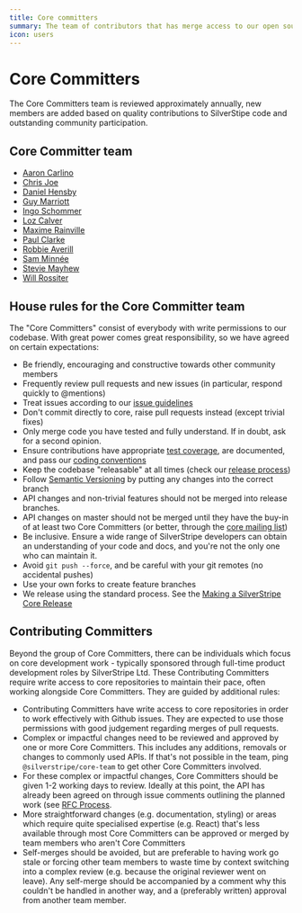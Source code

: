 ```yaml
---
title: Core committers
summary: The team of contributors that has merge access to our open source repositories
icon: users
---
```


# Core Committers
The Core Committers team is reviewed approximately annually, new members are added based on quality contributions to SilverStipe code and outstanding community participation. 

## Core Committer team

* [Aaron Carlino](https://github.com/unclecheese/)
* [Chris Joe](https://github.com/flamerohr/)
* [Daniel Hensby](https://github.com/dhensby)
* [Guy Marriott](https://github.com/ScopeyNZ)
* [Ingo Schommer](https://github.com/chillu)
* [Loz Calver](https://github.com/kinglozzer)
* [Maxime Rainville](https://github.com/maxime-rainville)
* [Paul Clarke](https://github.com/clarkepaul)
* [Robbie Averill](https://github.com/robbieaverill)
* [Sam Minnée](https://github.com/sminnee)
* [Stevie Mayhew](https://github.com/stevie-mayhew/)
* [Will Rossiter](https://github.com/wilr/)

## House rules for the Core Committer team

The "Core Committers" consist of everybody with write permissions to our codebase.
With great power comes great responsibility, so we have agreed on certain expectations:

 * Be friendly, encouraging and constructive towards other community members
 * Frequently review pull requests and new issues (in particular, respond quickly to @mentions)
 * Treat issues according to our [issue guidelines](issues_and_bugs)
 * Don't commit directly to core, raise pull requests instead (except trivial fixes)
 * Only merge code you have tested and fully understand. If in doubt, ask for a second opinion.
 * Ensure contributions have appropriate [test coverage](../developer_guides/testing), are documented, and pass our [coding conventions](/getting_started/coding_conventions)
 * Keep the codebase "releasable" at all times (check our [release process](release_process))
 * Follow [Semantic Versioning](code/#picking-the-right-version) by putting any changes into the correct branch
 * API changes and non-trivial features should not be merged into release branches. 
 * API changes on master should not be merged until they have the buy-in of at least two Core Committers (or better, through the [core mailing list](https://groups.google.com/forum/#!forum/silverstripe-dev))
 * Be inclusive. Ensure a wide range of SilverStripe developers can obtain an understanding of your code and docs, and you're not the only one who can maintain it.
 * Avoid `git push --force`, and be careful with your git remotes (no accidental pushes)
 * Use your own forks to create feature branches
 * We release using the standard process. See the [Making a SilverStripe Core Release](making_a_silverstripe_core_release)

## Contributing Committers

Beyond the group of Core Committers, there can be individuals which
focus on core development work - typically sponsored through full-time product development roles by SilverStripe Ltd.
These Contributing Committers require write access to core repositories to maintain their pace,
often working alongside Core Committers. They are guided by additional rules:

 * Contributing Committers have write access to core repositories in order to work effectively with Github issues. They are expected to use those permissions with good judgement regarding merges of pull requests.
 * Complex or impactful changes need to be reviewed and approved by one or more Core Committers. This includes any additions, removals or changes to commonly used APIs. If that's not possible in the team, ping `@silverstripe/core-team` to get other Core Committers involved.
 * For these complex or impactful changes, Core Committers should be given 1-2 working days to review. Ideally at this point, the API has already been agreed on through issue comments outlining the planned work (see [RFC Process](request_for_comment]).
 * More straightforward changes (e.g. documentation, styling) or areas which require quite specialised expertise (e.g. React) that's less available through most Core Committers can be approved or merged by team members who aren't Core Committers
 * Self-merges should be avoided, but are preferable to having work go stale or forcing other team members to waste time by context switching into a complex review (e.g. because the original reviewer went on leave). Any self-merge should be accompanied by a comment why this couldn't be handled in another way, and a (preferably written) approval from another team member.
